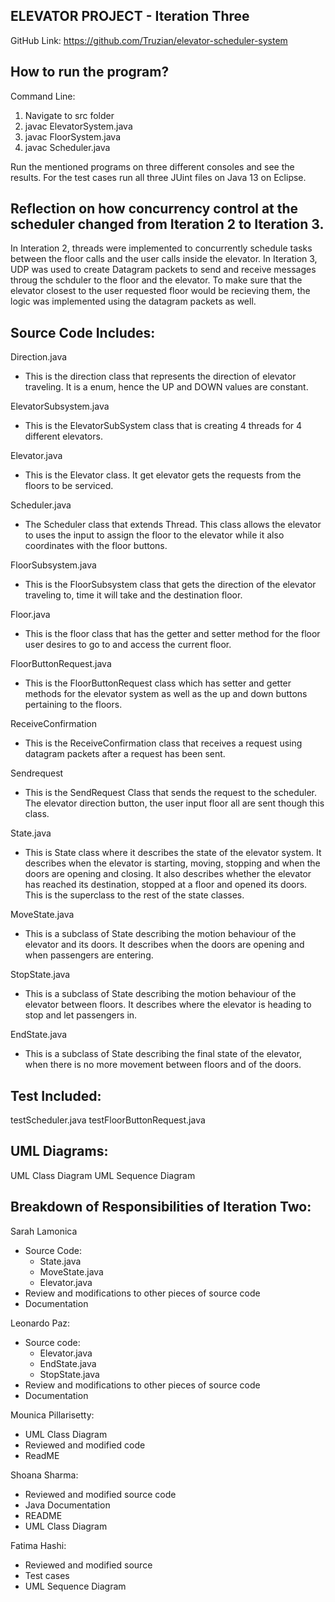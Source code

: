 ELEVATOR PROJECT - Iteration Three
-----------------------------------
GitHub Link: https://github.com/Truzian/elevator-scheduler-system

How to run the program?
-----------------------
Command Line:

1. Navigate to src folder
2. javac ElevatorSystem.java
3. javac FloorSystem.java
3. javac Scheduler.java

Run the mentioned programs on three different consoles and see the results. For the test cases run all three
JUint files on Java 13 on Eclipse. 

Reflection on how concurrency control at the scheduler changed from Iteration 2 to Iteration 3.
---------------------
In Interation 2, threads were implemented to concurrently schedule tasks between the floor calls and the user calls inside the elevator. In Iteration 3, UDP was used to create Datagram packets to send and receive messages throug the schduler to the floor and the elevator. To make sure that the elevator closest to the user requested floor would be recieving them, the logic was implemented using the datagram packets as well.

Source Code Includes:
---------------------
Direction.java
- This is the direction class that represents the direction of elevator traveling. It is a enum, hence the UP and DOWN values are constant.

ElevatorSubsystem.java
- This is the ElevatorSubSystem class that is creating 4 threads for 4 different elevators.

Elevator.java
- This is the Elevator class. It get elevator gets the requests from the floors to be serviced.

Scheduler.java
- The Scheduler class that extends Thread. This class allows the elevator to uses the input to assign the floor to the elevator while it also coordinates with the floor buttons.

FloorSubsystem.java
- This is the FloorSubsystem class that gets the direction of the elevator traveling to, time it will take and the destination floor.

Floor.java
- This is the floor class that has the getter and setter method for the floor user desires to go to and access the current floor.

FloorButtonRequest.java
- This is the FloorButtonRequest class which has setter and getter methods for the elevator system as well as the up and down buttons pertaining to the floors.
 
ReceiveConfirmation
- This is the ReceiveConfirmation class that receives a request using datagram packets after a request has been sent. 

Sendrequest
- This is the SendRequest Class that sends the request to the scheduler. The elevator direction button, the user input floor all are sent though this class.

State.java
- This is State class where it describes the state of the elevator system. It describes when the elevator is starting, moving, stopping and when the doors are opening and closing. It also describes whether the elevator has reached its destination, stopped at a floor and opened its doors. This is the superclass to the rest of the state classes. 

MoveState.java
- This is a subclass of State describing the motion behaviour of the elevator and its doors. It describes when the doors are opening and when passengers are entering. 

StopState.java
- This is a subclass of State describing the motion behaviour of the elevator between floors. It describes where the elevator is heading to stop and let passengers in.

EndState.java
- This is a subclass of State describing the final state of the elevator, when there is no more movement between floors and of the doors. 

Test Included:
--------------
testScheduler.java
testFloorButtonRequest.java


UML Diagrams:
--------------
UML Class Diagram
UML Sequence Diagram

Breakdown of Responsibilities of Iteration Two:
-----------------------------------------------
Sarah Lamonica
- Source Code:
	- State.java
	- MoveState.java
	- Elevator.java
- Review and modifications to other pieces of source code
- Documentation

Leonardo Paz:
- Source code:
     - Elevator.java
     - EndState.java
     - StopState.java
- Review and modifications to other pieces of source code
- Documentation

Mounica Pillarisetty:
- UML Class Diagram 
- Reviewed and modified code
- ReadME

Shoana Sharma:
- Reviewed and modified source code
- Java Documentation
- README
- UML Class Diagram

Fatima Hashi:
- Reviewed and modified source
- Test cases
- UML Sequence Diagram
